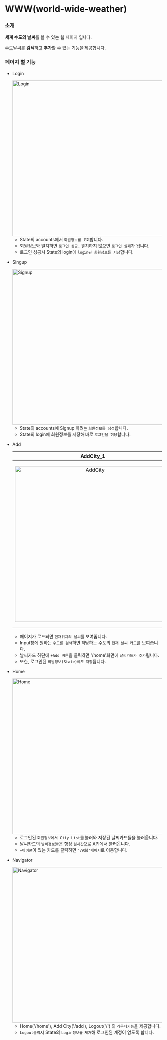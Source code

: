 # WWW(world-wide-weather)

### 소개
**세계 수도의 날씨**를 볼 수 있는 웹 페이지 입니다.

수도날씨를 **검색**하고 **추가**할 수 있는 기능을 제공합니다.<br/>


### 페이지 별 기능 

- Login

  <img width="500" alt="Login" src="https://user-images.githubusercontent.com/60416187/113667829-4ccec680-96ec-11eb-8b44-76b1d92dc444.png">

  - State의 accounts에서 `회원정보를 조회`합니다.
  - 회원정보와 일치하면 `로그인 성공,` 일치하지 않으면 `로그인 실패`가 됩니다.
  - 로그인 성공시 State의 login에 `login된 회원정보를 저장`합니다.
    
- Singup

  <img width="500" alt="Signup" src="https://user-images.githubusercontent.com/60416187/113668986-05493a00-96ee-11eb-9c8b-627c80cb89a0.png">
  
  - State의 accounts에 Signup 하려는 `회원정보를 생성`합니다.
  - State의 login에 회원정보를 저장해 바로 `로그인을 허용`합니다.
  
- Add
  
  AddCity_1             |  AddCity_2
  :-------------------------:|:-------------------------:
  <img width="500" alt="AddCity" src="https://user-images.githubusercontent.com/60416187/113667797-417b9b00-96ec-11eb-93ee-e64cd01e100d.png"> | <img width="530" alt="AddCity2" src="https://user-images.githubusercontent.com/60416187/113669017-1003cf00-96ee-11eb-87ef-0cd46f60fa7c.png">

  - 페이지가 로드되면 `현재위치의 날씨`를 보여줍니다.
  - Input창에 원하는 `수도를 검색`하면 해당하는 수도의 `현재 날씨 카드`를 보여줍니다.
  - 날씨카드 하단에  `+Add 버튼`을 클릭하면 '/home'화면에 `날씨카드가 추가`됩니다.
  - 또한, 로그인된 `회원정보(State)에도 저장`됩니다.
  
- Home

  <img width="500" alt="Home" src="https://user-images.githubusercontent.com/60416187/113667822-4b9d9980-96ec-11eb-9b9f-fb1eab7c2fa4.png">
  
  - 로그인된 `회원정보에서 City List`를 불러와 저장된 날씨카드들을 불러옵니다.
  - 날씨카드의 `날씨정보`들은 항상 `실시간`으로 API에서 불러옵니다.
  - `+아이콘`이 있는 카드를 클릭하면 `'/Add'페이지`로 이동합니다.
    
- Navigator

  <img width="500" alt="Navigator" src="https://user-images.githubusercontent.com/60416187/113667753-2f99f800-96ec-11eb-9f38-2d5d0bca2570.png">
  
  - Home('/home'), Add City('/add'), Logout('/') 의 `라우터기능`을 제공합니다.
  - `Logout클릭`시 State의 `Login정보를 제거`해 로그인된 계정이 없도록 합니다.

